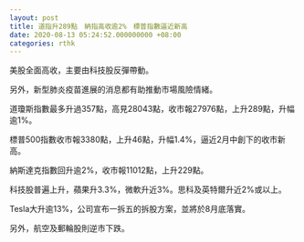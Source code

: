 ```yaml
---
layout: post
title: 道指升289點　納指高收逾2%　標普指數逼近新高
date: 2020-08-13 05:24:52.000000000 +08:00
categories: rthk
---
```


美股全面高收，主要由科技股反彈帶動。

另外，新型肺炎疫苗進展的消息都有助推動市場風險情緒。

道瓊斯指數最多升過357點，高見28043點，收市報27976點，上升289點，升幅逾1%。

標普500指數收市報3380點，上升46點，升幅1.4%，逼近2月中創下的收市新高。

納斯達克指數回升逾2%，收市報11012點，上升229點。

科技股普遍上升，蘋果升3.3%，微軟升近3%。思科及英特爾升近2%或以上。

Tesla大升逾13%，公司宣布一拆五的拆股方案，並將於8月底落實。

另外，航空及郵輪股則逆市下跌。
